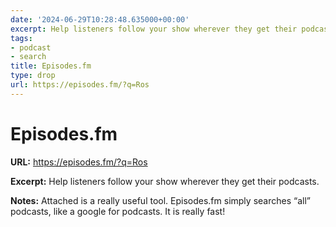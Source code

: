 ```yaml
---
date: '2024-06-29T10:28:48.635000+00:00'
excerpt: Help listeners follow your show wherever they get their podcasts.
tags:
- podcast
- search
title: Episodes.fm
type: drop
url: https://episodes.fm/?q=Ros
---
```


# Episodes.fm

**URL:** https://episodes.fm/?q=Ros

**Excerpt:** Help listeners follow your show wherever they get their podcasts.

**Notes:**
Attached is a really useful tool. Episodes.fm simply searches “all” podcasts, like a google for podcasts. It is really fast!
